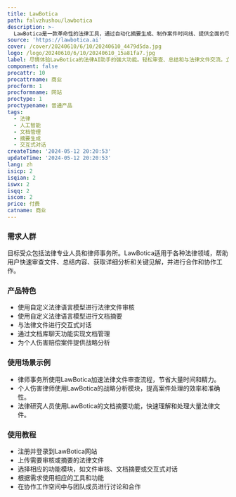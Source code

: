 ```yaml
---
title: LawBotica
path: falvzhushou/lawbotica
description: >-
  LawBotica是一款革命性的法律工具，通过自动化摘要生成、制作案件时间线、提供全面的尽职调查文件审核、交互式对话和协作工作空间，将数月的工作转化为高效的几分钟。它通过定制的法律语言模型实现智能文档摘要、聊天和合作功能，并提供详细的分析、关键见解和实用建议。
source: 'https://lawbotica.ai'
cover: /cover/20240610/6/10/20240610_4479d5da.jpg
logo: /logo/20240610/6/10/20240610_15a81fa7.jpg
label: 尽情体验LawBotica的法律AI助手的强大功能。轻松审查、总结和与法律文件交流。立即尝试！
component: false
procattr: 10
procattrname: 商业
procform: 1
procformname: 网站
proctype: 1
proctypename: 普通产品
tags:
  - 法律
  - 人工智能
  - 文档管理
  - 摘要生成
  - 交互式对话
createTime: '2024-05-12 20:20:53'
updateTime: '2024-05-12 20:20:53'
lang: zh
isicp: 2
isqian: 2
iswx: 2
isqq: 2
iscom: 2
price: 付费
catname: 商业
---
```




### 需求人群
目标受众包括法律专业人员和律师事务所。LawBotica适用于各种法律领域，帮助用户快速审查文件、总结内容、获取详细分析和关键见解，并进行合作和协作工作。

### 产品特色
* 使用自定义法律语言模型进行法律文件审核
* 使用自定义法律语言模型进行文档摘要
* 与法律文件进行交互式对话
* 通过文档库聊天功能实现文档管理
* 为个人伤害赔偿案件提供战略分析

### 使用场景示例
* 律师事务所使用LawBotica加速法律文件审查流程，节省大量时间和精力。
* 个人伤害律师使用LawBotica的战略分析模块，提高案件处理的效率和准确性。
* 法律研究人员使用LawBotica的文档摘要功能，快速理解和处理大量法律文件。

### 使用教程
* 注册并登录到LawBotica网站
* 上传需要审核或摘要的法律文件
* 选择相应的功能模块，如文件审核、文档摘要或交互式对话
* 根据需求使用相应的工具和功能
* 在协作工作空间中与团队成员进行讨论和合作

  
